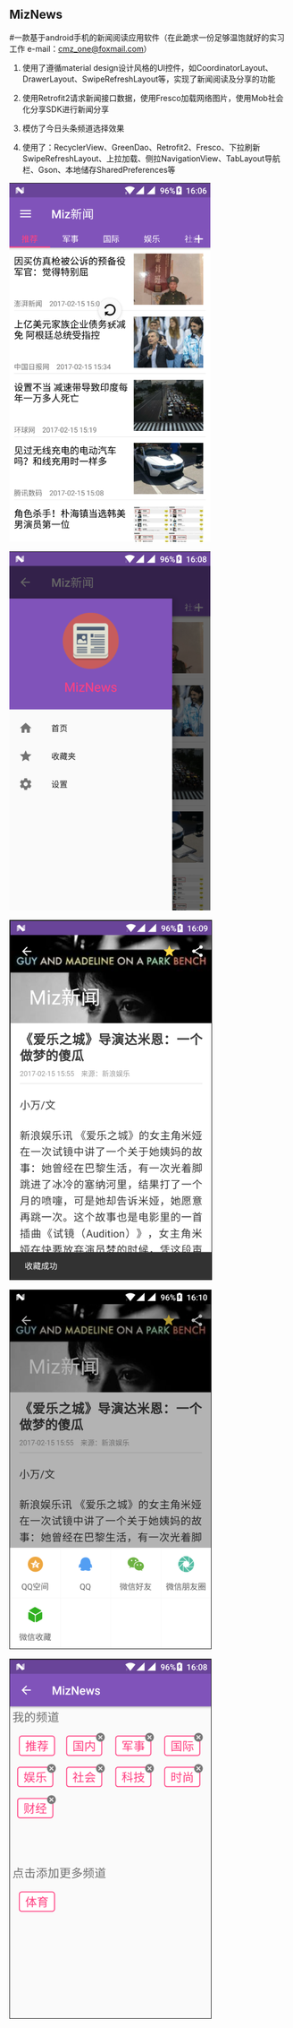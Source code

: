 ## MizNews
#一款基于android手机的新闻阅读应用软件（在此跪求一份足够温饱就好的实习工作 e-mail：cmz_one@foxmail.com）

1.	使用了遵循material design设计风格的UI控件，如CoordinatorLayout、DrawerLayout、SwipeRefreshLayout等，实现了新闻阅读及分享的功能

2.	使用Retrofit2请求新闻接口数据，使用Fresco加载网络图片，使用Mob社会化分享SDK进行新闻分享

3.	模仿了今日头条频道选择效果

4.	使用了：RecyclerView、GreenDao、Retrofit2、Fresco、下拉刷新SwipeRefreshLayout、上拉加载、侧拉NavigationView、TabLayout导航栏、Gson、本地储存SharedPreferences等

![01](https://github.com/cmz-one/MizNews/blob/master/01.png)

![02](https://github.com/cmz-one/MizNews/blob/master/02.png)

![03](https://github.com/cmz-one/MizNews/blob/master/03.png)

![04](https://github.com/cmz-one/MizNews/blob/master/04.png)

![05](https://github.com/cmz-one/MizNews/blob/master/05.png)
